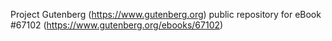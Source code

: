 Project Gutenberg (https://www.gutenberg.org) public repository for
eBook #67102 (https://www.gutenberg.org/ebooks/67102)
